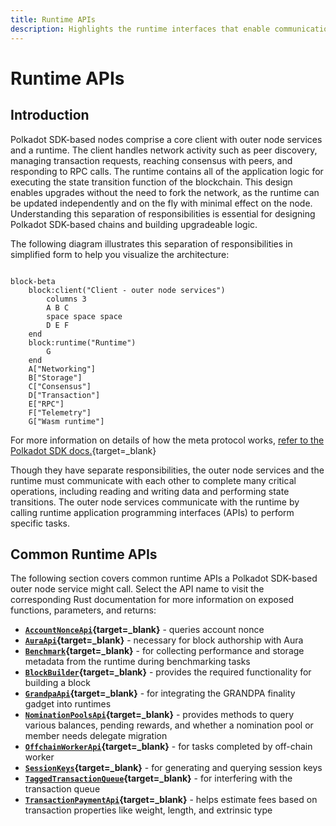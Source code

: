 ```yaml
---
title: Runtime APIs
description: Highlights the runtime interfaces that enable communication between outer node services and the WebAssembly runtime of a Polkadot SDK-based node.
---
```


# Runtime APIs

## Introduction

Polkadot SDK-based nodes comprise a core client with outer node services and a runtime. The client handles network activity such as peer discovery, managing transaction requests, reaching consensus with peers, and responding to RPC calls. The runtime contains all of the application logic for executing the state transition function of the blockchain. This design enables upgrades without the need to fork the network, as the runtime can be updated independently and on the fly with minimal effect on the node. Understanding this separation of responsibilities is essential for designing Polkadot SDK-based chains and building upgradeable logic. 

The following diagram illustrates this separation of responsibilities in simplified form to help you visualize the architecture: 

``` mermaid

block-beta 
    block:client("Client - outer node services")
        columns 3
        A B C
        space space space
        D E F
    end
    block:runtime("Runtime")
        G
    end
    A["Networking"]
    B["Storage"]
    C["Consensus"]
    D["Transaction"]
    E["RPC"]
    F["Telemetry"]
    G["Wasm runtime"]

```

For more information on details of how the meta protocol works, [refer to the Polkadot SDK docs.](https://paritytech.github.io/polkadot-sdk/master/polkadot_sdk_docs/polkadot_sdk/index.html#summary){target=_blank}

Though they have separate responsibilities, the outer node services and the runtime must communicate with each other to complete many critical operations, including reading and writing data and performing state transitions. The outer node services communicate with the runtime by calling runtime application programming interfaces (APIs) to perform specific tasks.

## Common Runtime APIs

The following section covers common runtime APIs a Polkadot SDK-based outer node service might call. Select the API name to visit the corresponding Rust documentation for more information on exposed functions, parameters, and returns: 

- **[`AccountNonceApi`](https://paritytech.github.io/polkadot-sdk/master/frame_system_rpc_runtime_api/trait.AccountNonceApi.html){target=_blank}** - queries account nonce
- **[`AuraApi`](https://paritytech.github.io/polkadot-sdk/master/sp_consensus_aura/trait.AuraApi.html){target=_blank}** - necessary for block authorship with Aura
- **[`Benchmark`](https://paritytech.github.io/polkadot-sdk/master/frame_benchmarking/trait.Benchmark.html){target=_blank}** - for collecting performance and storage metadata from the runtime during benchmarking tasks
- **[`BlockBuilder`](https://paritytech.github.io/polkadot-sdk/master/sp_block_builder/trait.BlockBuilder.html){target=_blank}** - provides the required functionality for building a block
- **[`GrandpaApi`](https://paritytech.github.io/polkadot-sdk/master/sp_consensus_grandpa/trait.GrandpaApi.html){target=_blank}** - for integrating the GRANDPA finality gadget into runtimes
- **[`NominationPoolsApi`](https://paritytech.github.io/polkadot-sdk/master/pallet_nomination_pools_runtime_api/trait.NominationPoolsApi.html){target=_blank}** - provides methods to query various balances, pending rewards, and whether a nomination pool or member needs delegate migration
- **[`OffchainWorkerApi`](https://paritytech.github.io/polkadot-sdk/master/sp_offchain/trait.OffchainWorkerApi.html){target=_blank}** - for tasks completed by off-chain worker
- **[`SessionKeys`](https://paritytech.github.io/polkadot-sdk/master/polkadot_sdk_frame/runtime/apis/trait.SessionKeys.html){target=_blank}** - for generating and querying session keys
- **[`TaggedTransactionQueue`](https://paritytech.github.io/polkadot-sdk/master/sp_transaction_pool/runtime_api/trait.TaggedTransactionQueue.html){target=_blank}** - for interfering with the transaction queue
- **[`TransactionPaymentApi`](https://paritytech.github.io/polkadot-sdk/master/pallet_transaction_payment_rpc_runtime_api/trait.TransactionPaymentApi.html){target=_blank}** - helps estimate fees based on transaction properties like weight, length, and extrinsic type



